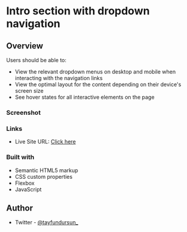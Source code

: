 # Intro section with dropdown navigation

## Overview



Users should be able to:

- View the relevant dropdown menus on desktop and mobile when interacting with the navigation links
- View the optimal layout for the content depending on their device's screen size
- See hover states for all interactive elements on the page

### Screenshot



### Links


- Live Site URL: [Click here](https://tayfundursun.github.io/JavaScript-Projects/Intro%20Section%20with%20Dropdown%20Navigation/)

### Built with

- Semantic HTML5 markup
- CSS custom properties
- Flexbox
- JavaScript

## Author

- Twitter - [@tayfundursun_](https://www.twitter.com/tayfundursun_)
